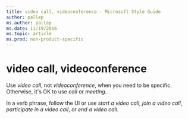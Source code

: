 ```yaml
---
title: video call, videoconference - Microsoft Style Guide
author: pallep
ms.author: pallep
ms.date: 11/19/2016
ms.topic: article
ms.prod: non-product-specific
---
```


# video call, videoconference

Use *video call*, not *videoconference*, when you need to be specific. Otherwise, it's OK to use *call* or *meeting*. 

In a verb phrase, follow the UI or use *start a video call*, *join a video call*, *participate in a video call*, or *end a video call*. 
